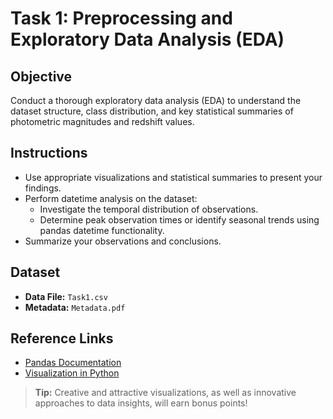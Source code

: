 # Task 1: Preprocessing and Exploratory Data Analysis (EDA)

## Objective

Conduct a thorough exploratory data analysis (EDA) to understand the dataset structure, class distribution, and key statistical summaries of photometric magnitudes and redshift values.

## Instructions

- Use appropriate visualizations and statistical summaries to present your findings.
- Perform datetime analysis on the dataset:
    - Investigate the temporal distribution of observations.
    - Determine peak observation times or identify seasonal trends using pandas datetime functionality.
- Summarize your observations and conclusions.

## Dataset

- **Data File:** `Task1.csv`
- **Metadata:** `Metadata.pdf`

## Reference Links

- [Pandas Documentation](https://pandas.pydata.org/docs/)
- [Visualization in Python](https://matplotlib.org/stable/gallery/index.html)

> **Tip:** Creative and attractive visualizations, as well as innovative approaches to data insights, will earn bonus points!
